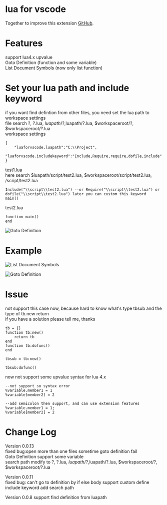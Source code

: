 # lua for vscode

Together to improve this extension [GitHub](https://github.com/xxxg0001/lua-for-vscode).

# Features  
support lua4.x upvalue  
Goto Definition (function and some variable)  
List Document Symbols (now only list function)



# Set your lua path and include keyword
if you want find defintion from other files, you need set the lua path to workspace settings  
file search ?, ?.lua, $luapath/?,$luapath/?.lua, $workspaceroot/?, $workspaceroot/?.lua  
workspace settings  
```
{
    "luaforvscode.luapath":"C:\\Project",
    "luaforvscode.includekeyword":"Include,Require,require,dofile,include"
} 
```

test1.lua  
here search $luapath/script/test2.lua, $workspaceroot/script/test2.lua, /script/test2.lua
 ```
Include("\\script\\test2.lua") --or Require("\\script\\test2.lua") or dofile("\\script\\test2.lua") later you can custom this keyword 
main()
```

test2.lua
 ```
function main()
end
```
![Goto Definition](https://github.com/xxxg0001/lua-for-vscode/blob/master/screenshot/screenshot2.jpg?raw=true)  


# Example

![List Document Symbols](https://github.com/xxxg0001/lua-for-vscode/blob/master/screenshot/screenshot1.png?raw=true)  

![Goto Definition](https://github.com/xxxg0001/lua-for-vscode/blob/master/screenshot/screenshot3.png?raw=true)    

# Issue  
not support this case now, because hard to know what's type tbsub and the type of tb.new return  
if you have a solution please tell me, thanks  

```
tb = {}
function tb:new()
    return tb
end
function tb:dofunc()
end

tbsub = tb:new()

tbsub:dofunc()
```

now not support some upvalue syntax for lua 4.x    

```
--not support so syntax error
%variable.member1 = 1
%variable[member2] = 2 

--add semicolon then support, and can use extension features 
%variable.member1 = 1;
%variable[member2] = 2
``` 

# Change Log  
Version 0.0.13  
fixed bug:open more than one files sometime goto definition fail  
Goto Definition support some variable  
search path modify to ?, ?.lua, $luapath/?,$luapath/?.lua, $workspaceroot/?, $workspaceroot/?.lua  

Version 0.0.11  
fixed bug: can't go to definition by if else body
support custom define include keyword
add search path

Version 0.0.8
support find definition from luapath
